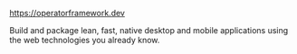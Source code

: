 https://operatorframework.dev

Build and package lean, fast, native desktop and mobile applications
using the web technologies you already know.
